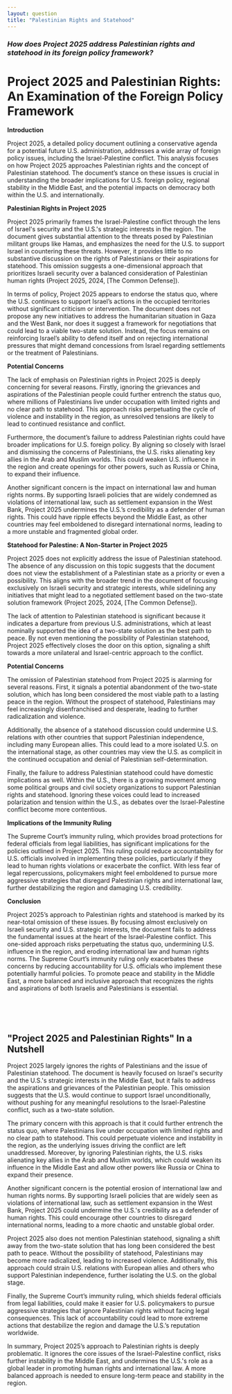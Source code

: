 ```yaml
---
layout: question
title: "Palestinian Rights and Statehood"
---
```


### *How does Project 2025 address Palestinian rights and statehood in its foreign policy framework?*


# Project 2025 and Palestinian Rights: An Examination of the Foreign Policy Framework

**Introduction**

Project 2025, a detailed policy document outlining a conservative agenda for a potential future U.S. administration, addresses a wide array of foreign policy issues, including the Israel-Palestine conflict. This analysis focuses on how Project 2025 approaches Palestinian rights and the concept of Palestinian statehood. The document’s stance on these issues is crucial in understanding the broader implications for U.S. foreign policy, regional stability in the Middle East, and the potential impacts on democracy both within the U.S. and internationally.

**Palestinian Rights in Project 2025**

Project 2025 primarily frames the Israel-Palestine conflict through the lens of Israel's security and the U.S.'s strategic interests in the region. The document gives substantial attention to the threats posed by Palestinian militant groups like Hamas, and emphasizes the need for the U.S. to support Israel in countering these threats. However, it provides little to no substantive discussion on the rights of Palestinians or their aspirations for statehood. This omission suggests a one-dimensional approach that prioritizes Israeli security over a balanced consideration of Palestinian human rights (Project 2025, 2024, [The Common Defense]).

In terms of policy, Project 2025 appears to endorse the status quo, where the U.S. continues to support Israel’s actions in the occupied territories without significant criticism or intervention. The document does not propose any new initiatives to address the humanitarian situation in Gaza and the West Bank, nor does it suggest a framework for negotiations that could lead to a viable two-state solution. Instead, the focus remains on reinforcing Israel’s ability to defend itself and on rejecting international pressures that might demand concessions from Israel regarding settlements or the treatment of Palestinians.

**Potential Concerns**

The lack of emphasis on Palestinian rights in Project 2025 is deeply concerning for several reasons. Firstly, ignoring the grievances and aspirations of the Palestinian people could further entrench the status quo, where millions of Palestinians live under occupation with limited rights and no clear path to statehood. This approach risks perpetuating the cycle of violence and instability in the region, as unresolved tensions are likely to lead to continued resistance and conflict.

Furthermore, the document’s failure to address Palestinian rights could have broader implications for U.S. foreign policy. By aligning so closely with Israel and dismissing the concerns of Palestinians, the U.S. risks alienating key allies in the Arab and Muslim worlds. This could weaken U.S. influence in the region and create openings for other powers, such as Russia or China, to expand their influence.

Another significant concern is the impact on international law and human rights norms. By supporting Israeli policies that are widely condemned as violations of international law, such as settlement expansion in the West Bank, Project 2025 undermines the U.S.’s credibility as a defender of human rights. This could have ripple effects beyond the Middle East, as other countries may feel emboldened to disregard international norms, leading to a more unstable and fragmented global order.

**Statehood for Palestine: A Non-Starter in Project 2025**

Project 2025 does not explicitly address the issue of Palestinian statehood. The absence of any discussion on this topic suggests that the document does not view the establishment of a Palestinian state as a priority or even a possibility. This aligns with the broader trend in the document of focusing exclusively on Israeli security and strategic interests, while sidelining any initiatives that might lead to a negotiated settlement based on the two-state solution framework (Project 2025, 2024, [The Common Defense]).

The lack of attention to Palestinian statehood is significant because it indicates a departure from previous U.S. administrations, which at least nominally supported the idea of a two-state solution as the best path to peace. By not even mentioning the possibility of Palestinian statehood, Project 2025 effectively closes the door on this option, signaling a shift towards a more unilateral and Israel-centric approach to the conflict.

**Potential Concerns**

The omission of Palestinian statehood from Project 2025 is alarming for several reasons. First, it signals a potential abandonment of the two-state solution, which has long been considered the most viable path to a lasting peace in the region. Without the prospect of statehood, Palestinians may feel increasingly disenfranchised and desperate, leading to further radicalization and violence.

Additionally, the absence of a statehood discussion could undermine U.S. relations with other countries that support Palestinian independence, including many European allies. This could lead to a more isolated U.S. on the international stage, as other countries may view the U.S. as complicit in the continued occupation and denial of Palestinian self-determination.

Finally, the failure to address Palestinian statehood could have domestic implications as well. Within the U.S., there is a growing movement among some political groups and civil society organizations to support Palestinian rights and statehood. Ignoring these voices could lead to increased polarization and tension within the U.S., as debates over the Israel-Palestine conflict become more contentious.

**Implications of the Immunity Ruling**

The Supreme Court’s immunity ruling, which provides broad protections for federal officials from legal liabilities, has significant implications for the policies outlined in Project 2025. This ruling could reduce accountability for U.S. officials involved in implementing these policies, particularly if they lead to human rights violations or exacerbate the conflict. With less fear of legal repercussions, policymakers might feel emboldened to pursue more aggressive strategies that disregard Palestinian rights and international law, further destabilizing the region and damaging U.S. credibility.

**Conclusion**

Project 2025’s approach to Palestinian rights and statehood is marked by its near-total omission of these issues. By focusing almost exclusively on Israeli security and U.S. strategic interests, the document fails to address the fundamental issues at the heart of the Israel-Palestine conflict. This one-sided approach risks perpetuating the status quo, undermining U.S. influence in the region, and eroding international law and human rights norms. The Supreme Court’s immunity ruling only exacerbates these concerns by reducing accountability for U.S. officials who implement these potentially harmful policies. To promote peace and stability in the Middle East, a more balanced and inclusive approach that recognizes the rights and aspirations of both Israelis and Palestinians is essential.

<br><br><br>

## <span id="nutshell">"Project 2025 and Palestinian Rights" In a Nutshell</span>

Project 2025 largely ignores the rights of Palestinians and the issue of Palestinian statehood. The document is heavily focused on Israel's security and the U.S.'s strategic interests in the Middle East, but it fails to address the aspirations and grievances of the Palestinian people. This omission suggests that the U.S. would continue to support Israel unconditionally, without pushing for any meaningful resolutions to the Israel-Palestine conflict, such as a two-state solution.

The primary concern with this approach is that it could further entrench the status quo, where Palestinians live under occupation with limited rights and no clear path to statehood. This could perpetuate violence and instability in the region, as the underlying issues driving the conflict are left unaddressed. Moreover, by ignoring Palestinian rights, the U.S. risks alienating key allies in the Arab and Muslim worlds, which could weaken its influence in the Middle East and allow other powers like Russia or China to expand their presence.

Another significant concern is the potential erosion of international law and human rights norms. By supporting Israeli policies that are widely seen as violations of international law, such as settlement expansion in the West Bank, Project 2025 could undermine the U.S.'s credibility as a defender of human rights. This could encourage other countries to disregard international norms, leading to a more chaotic and unstable global order.

Project 2025 also does not mention Palestinian statehood, signaling a shift away from the two-state solution that has long been considered the best path to peace. Without the possibility of statehood, Palestinians may become more radicalized, leading to increased violence. Additionally, this approach could strain U.S. relations with European allies and others who support Palestinian independence, further isolating the U.S. on the global stage.

Finally, the Supreme Court’s immunity ruling, which shields federal officials from legal liabilities, could make it easier for U.S. policymakers to pursue aggressive strategies that ignore Palestinian rights without facing legal consequences. This lack of accountability could lead to more extreme actions that destabilize the region and damage the U.S.’s reputation worldwide.

In summary, Project 2025’s approach to Palestinian rights is deeply problematic. It ignores the core issues of the Israel-Palestine conflict, risks further instability in the Middle East, and undermines the U.S.'s role as a global leader in promoting human rights and international law. A more balanced approach is needed to ensure long-term peace and stability in the region.
